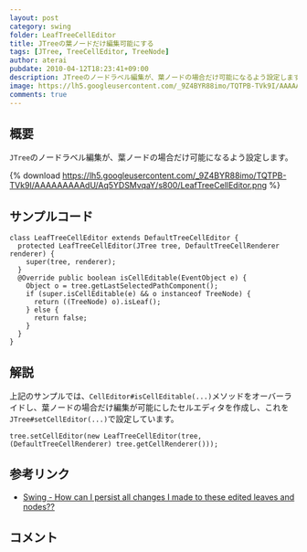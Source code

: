 ```yaml
---
layout: post
category: swing
folder: LeafTreeCellEditor
title: JTreeの葉ノードだけ編集可能にする
tags: [JTree, TreeCellEditor, TreeNode]
author: aterai
pubdate: 2010-04-12T18:23:41+09:00
description: JTreeのノードラベル編集が、葉ノードの場合だけ可能になるよう設定します。
image: https://lh5.googleusercontent.com/_9Z4BYR88imo/TQTPB-TVk9I/AAAAAAAAAdU/Aq5YDSMvqaY/s800/LeafTreeCellEditor.png
comments: true
---
```

## 概要
`JTree`のノードラベル編集が、葉ノードの場合だけ可能になるよう設定します。

{% download https://lh5.googleusercontent.com/_9Z4BYR88imo/TQTPB-TVk9I/AAAAAAAAAdU/Aq5YDSMvqaY/s800/LeafTreeCellEditor.png %}

## サンプルコード
<pre class="prettyprint"><code>class LeafTreeCellEditor extends DefaultTreeCellEditor {
  protected LeafTreeCellEditor(JTree tree, DefaultTreeCellRenderer renderer) {
    super(tree, renderer);
  }
  @Override public boolean isCellEditable(EventObject e) {
    Object o = tree.getLastSelectedPathComponent();
    if (super.isCellEditable(e) &amp;&amp; o instanceof TreeNode) {
      return ((TreeNode) o).isLeaf();
    } else {
      return false;
    }
  }
}
</code></pre>

## 解説
上記のサンプルでは、`CellEditor#isCellEditable(...)`メソッドをオーバーライドし、葉ノードの場合だけ編集が可能にしたセルエディタを作成し、これを`JTree#setCellEditor(...)`で設定しています。

<pre class="prettyprint"><code>tree.setCellEditor(new LeafTreeCellEditor(tree, (DefaultTreeCellRenderer) tree.getCellRenderer()));
</code></pre>

## 参考リンク
- [Swing - How can I persist all changes I made to these edited leaves and nodes??](https://community.oracle.com/thread/1371600)

<!-- dummy comment line for breaking list -->

## コメント
